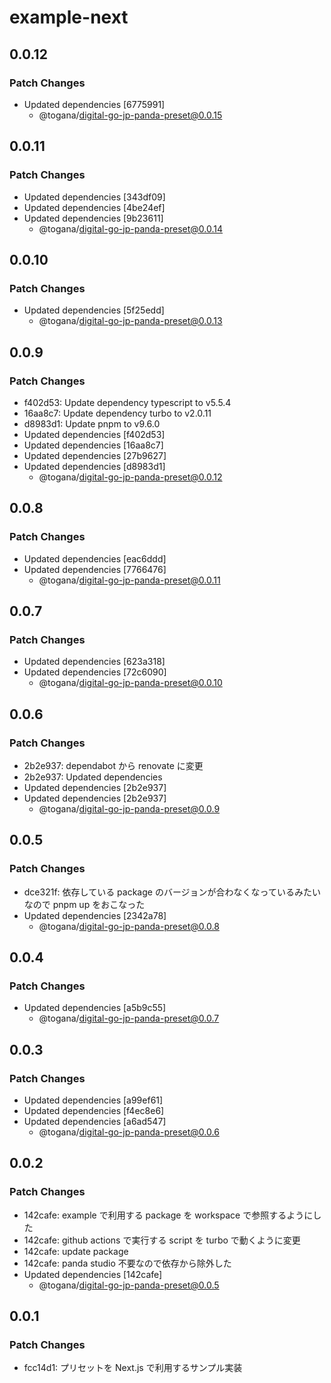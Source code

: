# example-next

## 0.0.12

### Patch Changes

- Updated dependencies [6775991]
  - @togana/digital-go-jp-panda-preset@0.0.15

## 0.0.11

### Patch Changes

- Updated dependencies [343df09]
- Updated dependencies [4be24ef]
- Updated dependencies [9b23611]
  - @togana/digital-go-jp-panda-preset@0.0.14

## 0.0.10

### Patch Changes

- Updated dependencies [5f25edd]
  - @togana/digital-go-jp-panda-preset@0.0.13

## 0.0.9

### Patch Changes

- f402d53: Update dependency typescript to v5.5.4
- 16aa8c7: Update dependency turbo to v2.0.11
- d8983d1: Update pnpm to v9.6.0
- Updated dependencies [f402d53]
- Updated dependencies [16aa8c7]
- Updated dependencies [27b9627]
- Updated dependencies [d8983d1]
  - @togana/digital-go-jp-panda-preset@0.0.12

## 0.0.8

### Patch Changes

- Updated dependencies [eac6ddd]
- Updated dependencies [7766476]
  - @togana/digital-go-jp-panda-preset@0.0.11

## 0.0.7

### Patch Changes

- Updated dependencies [623a318]
- Updated dependencies [72c6090]
  - @togana/digital-go-jp-panda-preset@0.0.10

## 0.0.6

### Patch Changes

- 2b2e937: dependabot から renovate に変更
- 2b2e937: Updated dependencies
- Updated dependencies [2b2e937]
- Updated dependencies [2b2e937]
  - @togana/digital-go-jp-panda-preset@0.0.9

## 0.0.5

### Patch Changes

- dce321f: 依存している package のバージョンが合わなくなっているみたいなので pnpm up をおこなった
- Updated dependencies [2342a78]
  - @togana/digital-go-jp-panda-preset@0.0.8

## 0.0.4

### Patch Changes

- Updated dependencies [a5b9c55]
  - @togana/digital-go-jp-panda-preset@0.0.7

## 0.0.3

### Patch Changes

- Updated dependencies [a99ef61]
- Updated dependencies [f4ec8e6]
- Updated dependencies [a6ad547]
  - @togana/digital-go-jp-panda-preset@0.0.6

## 0.0.2

### Patch Changes

- 142cafe: example で利用する package を workspace で参照するようにした
- 142cafe: github actions で実行する script を turbo で動くように変更
- 142cafe: update package
- 142cafe: panda studio 不要なので依存から除外した
- Updated dependencies [142cafe]
  - @togana/digital-go-jp-panda-preset@0.0.5

## 0.0.1

### Patch Changes

- fcc14d1: プリセットを Next.js で利用するサンプル実装
